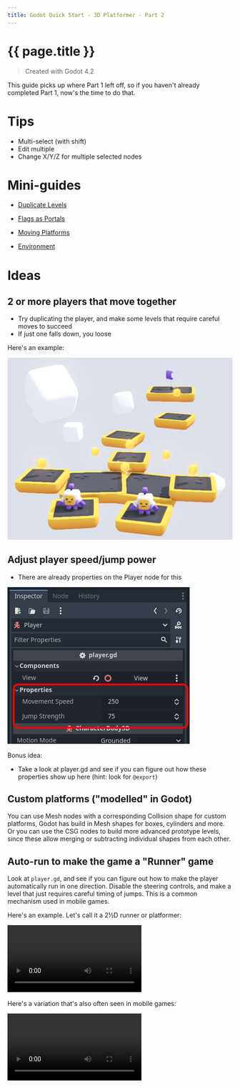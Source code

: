```yaml
---
title: Godot Quick Start - 3D Platformer - Part 2
---
```

# {{ page.title }}

> Created with Godot 4.2

This guide picks up where Part 1 left off, so if you haven't already completed Part 1, now's the time to do that.

# Tips

* Multi-select (with shift)
* Edit multiple
* Change X/Y/Z for multiple selected nodes

# Mini-guides

* [Duplicate Levels](./duplicate_levels.md)

* [Flags as Portals](flag_portals.md)

* [Moving Platforms](moving_platforms.md)

* [Environment](environment.md)

# Ideas

## 2 or more players that move together

* Try duplicating the player, and make some levels that require careful moves to succeed
* If just one falls down, you loose

Here's an example:

![Two Player Level Example](quick_start_3d_platformer_2/two_player_level_example.png)

## Adjust player speed/jump power

* There are already properties on the Player node for this

![Player Properties](quick_start_3d_platformer_2/player_properties.png)

Bonus idea:

* Take a look at player.gd and see if you can figure out how these properties show up here (hint: look for `@export`)


## Custom platforms ("modelled" in Godot)

You can use Mesh nodes with a corresponding Collision shape for custom platforms, Godot has build in Mesh shapes for boxes, cylinders and more. Or you can use the CSG nodes to build more advanced prototype levels, since these allow merging or subtracting individual shapes from each other.

## Auto-run to make the game a "Runner" game

Look at `player.gd`, and see if you can figure out how to make the player automatically run in one direction. Disable the steering controls, and make a level that just requires careful timing of jumps. This is a common mechanism used in mobile games.

Here's an example. Let's call it a 2½D runner or platformer:

<video controls src="3d_platformer_2d.mp4" title="2.5D Runner"></video>

Here's a variation that's also often seen in mobile games:

<video controls src="3d_platformer_runner.mp4" title="Title"></video>


